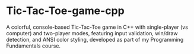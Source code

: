 # Tic-Tac-Toe-game-cpp
A colorful, console-based Tic-Tac-Toe game in C++ with single-player (vs computer) and two-player modes, featuring input validation, win/draw detection, and ANSI color styling, developed as part of my Programming Fundamentals course.
